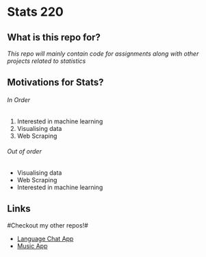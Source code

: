 # Stats 220
## What is this repo for? ##

*This repo will mainly contain code for assignments along with other projects related to statistics*

## Motivations for Stats? ##

###### In Order ######

1. Interested in machine learning
2. Visualising data
3. Web Scraping

###### Out of order ######

- Visualising data
- Web Scraping
- Interested in machine learning

## Links ##

#Checkout my other repos!#
- [Language Chat App](https://github.com/Ant279a/All_Languages)
- [Music App](https://github.com/Antinson/Music_App)


 
 
